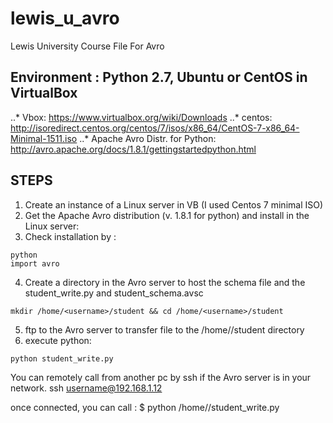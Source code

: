 # lewis_u_avro
Lewis University Course File For Avro

## Environment : Python 2.7, Ubuntu or CentOS in VirtualBox

..* Vbox: https://www.virtualbox.org/wiki/Downloads
..*  centos: http://isoredirect.centos.org/centos/7/isos/x86_64/CentOS-7-x86_64-Minimal-1511.iso
..*  Apache Avro Distr. for Python: http://avro.apache.org/docs/1.8.1/gettingstartedpython.html

## STEPS
1. Create an instance of a Linux server in VB (I used Centos 7 minimal ISO)
2. Get the Apache Avro distribution (v. 1.8.1 for python) and install in the Linux server: 
3. Check installation by :
```
python
import avro

``` 
4. Create a directory in the Avro server to host the schema file and the student_write.py and student_schema.avsc 
 
```
mkdir /home/<username>/student && cd /home/<username>/student
```
5. ftp to the Avro server to transfer file to the /home/<username>/student directory
6. execute python:
```
python student_write.py
```

You can remotely call from another pc by ssh if the Avro server is in your network. 
ssh username@192.168.1.12

once connected, you can call :
$ python /home/<username>/student_write.py


